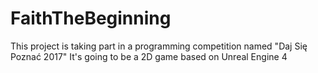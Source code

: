 # FaithTheBeginning
This project is taking part in a programming competition named "Daj Się Poznać 2017"
It's going to be a 2D game based on Unreal Engine 4
